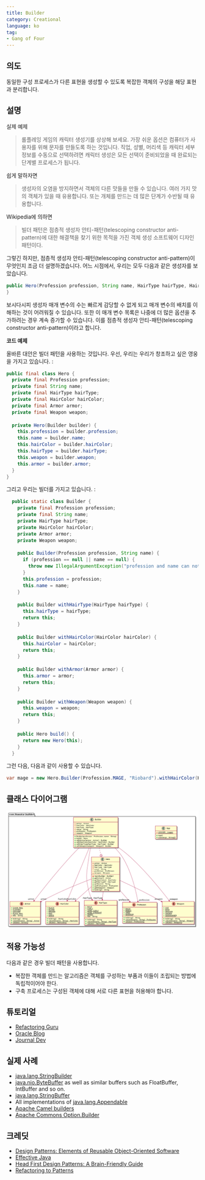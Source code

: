 ```yaml
---
title: Builder
category: Creational
language: ko
tag:
- Gang of Four
---
```


## 의도 

동일한 구성 프로세스가 다른 표현을 생성할 수 있도록 복잡한 객체의 구성을 해당 표현과 분리합니다.

## 설명

실제 예제

> 롤플레잉 게임의 캐릭터 생성기를 상상해 보세요. 가장 쉬운 옵션은 컴퓨터가 사용자를 위해 문자를 만들도록 하는 것입니다. 직업, 성별, 머리색 등 캐릭터 세부 정보를 수동으로 선택하려면 캐릭터 생성은 모든 선택이 준비되었을 때 완료되는 단계별 프로세스가 됩니다.

쉽게 말하자면

> 생성자의 오염을 방지하면서 객체의 다른 맛들을 만들 수 있습니다. 여러 가지 맛의 객체가 있을 때 유용합니다. 또는 개체를 만드는 데 많은 단계가 수반될 때 유용합니다.

Wikipedia에 의하면

> 빌더 패턴은 점층적 생성자 안티-패턴(telescoping constructor anti-pattern)에 대한 해결책을 찾기 위한 목적을 가진 객체 생성 소프트웨어 디자인 패턴이다.

그렇긴 하지만, 점층적 생성자 안티-패턴(telescoping constructor anti-pattern)이 무엇인지 조금 더 설명하겠습니다. 어느 시점에서, 우리는 모두 다음과 같은 생성자를 보았습니다.

```java
public Hero(Profession profession, String name, HairType hairType, HairColor hairColor, Armor armor, Weapon weapon) {
}
```

보시다시피 생성자 매개 변수의 수는 빠르게 감당할 수 없게 되고 매개 변수의 배치를 이해하는 것이 어려워질 수 있습니다. 또한 이 매개 변수 목록은 나중에 더 많은 옵션을 추가하려는 경우 계속 증가할 수 있습니다. 이를 점층적 생성자 안티-패턴(telescoping constructor anti-pattern)이라고 합니다.

**코드 예제**

올바른 대안은 빌더 패턴을 사용하는 것입니다. 우선, 우리는 우리가 창조하고 싶은 영웅을 가지고 있습니다. :


```java
public final class Hero {
  private final Profession profession;
  private final String name;
  private final HairType hairType;
  private final HairColor hairColor;
  private final Armor armor;
  private final Weapon weapon;

  private Hero(Builder builder) {
    this.profession = builder.profession;
    this.name = builder.name;
    this.hairColor = builder.hairColor;
    this.hairType = builder.hairType;
    this.weapon = builder.weapon;
    this.armor = builder.armor;
  }
}
```

그리고 우리는 빌더를 가지고 있습니다. :

```java
  public static class Builder {
    private final Profession profession;
    private final String name;
    private HairType hairType;
    private HairColor hairColor;
    private Armor armor;
    private Weapon weapon;

    public Builder(Profession profession, String name) {
      if (profession == null || name == null) {
        throw new IllegalArgumentException("profession and name can not be null");
      }
      this.profession = profession;
      this.name = name;
    }

    public Builder withHairType(HairType hairType) {
      this.hairType = hairType;
      return this;
    }

    public Builder withHairColor(HairColor hairColor) {
      this.hairColor = hairColor;
      return this;
    }

    public Builder withArmor(Armor armor) {
      this.armor = armor;
      return this;
    }

    public Builder withWeapon(Weapon weapon) {
      this.weapon = weapon;
      return this;
    }

    public Hero build() {
      return new Hero(this);
    }
  }
```

그런 다음, 다음과 같이 사용할 수 있습니다.


```java
var mage = new Hero.Builder(Profession.MAGE, "Riobard").withHairColor(HairColor.BLACK).withWeapon(Weapon.DAGGER).build();
```

## 클래스 다이어그램

![alt text](../../../builder/etc/builder.urm.png "Builder class diagram")

## 적용 가능성

다음과 같은 경우 빌더 패턴을 사용합니다.

* 복잡한 객체를 만드는 알고리즘은 객체를 구성하는 부품과 이들이 조립되는 방법에 독립적이어야 한다.
* 구축 프로세스는 구성된 객체에 대해 서로 다른 표현을 허용해야 합니다.

## 튜토리얼

* [Refactoring Guru](https://refactoring.guru/design-patterns/builder)
* [Oracle Blog](https://blogs.oracle.com/javamagazine/post/exploring-joshua-blochs-builder-design-pattern-in-java)
* [Journal Dev](https://www.journaldev.com/1425/builder-design-pattern-in-java)

## 실제 사례

* [java.lang.StringBuilder](http://docs.oracle.com/javase/8/docs/api/java/lang/StringBuilder.html)
* [java.nio.ByteBuffer](http://docs.oracle.com/javase/8/docs/api/java/nio/ByteBuffer.html#put-byte-) as well as similar buffers such as FloatBuffer, IntBuffer and so on.
* [java.lang.StringBuffer](http://docs.oracle.com/javase/8/docs/api/java/lang/StringBuffer.html#append-boolean-)
* All implementations of [java.lang.Appendable](http://docs.oracle.com/javase/8/docs/api/java/lang/Appendable.html)
* [Apache Camel builders](https://github.com/apache/camel/tree/0e195428ee04531be27a0b659005e3aa8d159d23/camel-core/src/main/java/org/apache/camel/builder)
* [Apache Commons Option.Builder](https://commons.apache.org/proper/commons-cli/apidocs/org/apache/commons/cli/Option.Builder.html)

## 크레딧

* [Design Patterns: Elements of Reusable Object-Oriented Software](https://www.amazon.com/gp/product/0201633612/ref=as_li_tl?ie=UTF8&camp=1789&creative=9325&creativeASIN=0201633612&linkCode=as2&tag=javadesignpat-20&linkId=675d49790ce11db99d90bde47f1aeb59)
* [Effective Java](https://www.amazon.com/gp/product/0134685997/ref=as_li_tl?ie=UTF8&camp=1789&creative=9325&creativeASIN=0134685997&linkCode=as2&tag=javadesignpat-20&linkId=4e349f4b3ff8c50123f8147c828e53eb)
* [Head First Design Patterns: A Brain-Friendly Guide](https://www.amazon.com/gp/product/0596007124/ref=as_li_tl?ie=UTF8&camp=1789&creative=9325&creativeASIN=0596007124&linkCode=as2&tag=javadesignpat-20&linkId=6b8b6eea86021af6c8e3cd3fc382cb5b)
* [Refactoring to Patterns](https://www.amazon.com/gp/product/0321213351/ref=as_li_tl?ie=UTF8&camp=1789&creative=9325&creativeASIN=0321213351&linkCode=as2&tag=javadesignpat-20&linkId=2a76fcb387234bc71b1c61150b3cc3a7)

